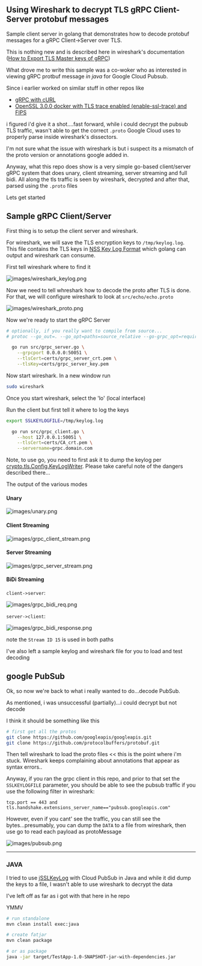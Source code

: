 ## Using Wireshark to decrypt TLS gRPC Client-Server protobuf messages

Sample client server in golang that demonstrates how to decode protobuf messages for a gRPC Client->Server over TLS.

This is nothing new and is described here in wireshark's documentation ([How to Export TLS Master keys of gRPC](https://gitlab.com/wireshark/wireshark/-/wikis/How-to-Export-TLS-Master-keys-of-gRPC))

What drove me to write this sample was a co-woker who as interested in viewing gRPC protbuf message _in java_ for Google Cloud Pubsub.

Since i earlier worked on similar stuff in other repos like

* [gRPC with cURL](https://github.com/salrashid123/grpc_curl#tcptraces-for-request-and-response-grpc-calls)
* [OpenSSL 3.0.0 docker with TLS trace enabled (enable-ssl-trace) and FIPS](https://github.com/salrashid123/openssl_trace#tls-decryption-with-wireshark)


i figured i'd give it a shot....fast forward, while i could decrypt the pubsub TLS traffic, wasn't able to get the correct `.proto` Google Cloud uses to properly parse inside wireshark's dissectors.

I'm not sure what the issue with wireshark is but i suspect its a mismatch of the proto version or annotations google added in.

Anyway, what this repo does show is a very simple go-based client/server gRPC system that does unary, client streaming, server streaming and full bidi.  All along the tls traffic is seen by wireshark, decrypted and after that, parsed using the `.proto` files


Lets get started

## Sample gRPC Client/Server

First thing is to setup the client server and wireshark.

For wireshark, we will save the TLS encryption keys to `/tmp/keylog.log`.  This file contains the TLS keys in  [NSS Key Log Format](https://developer.mozilla.org/en-US/docs/Mozilla/Projects/NSS/Key_Log_Format) which golang can output and wireshark can consume.

First tell wireshark where to find it

![images/wireshark_keylog.png](images/wireshark_keylog.png)


Now we need to tell whreshark how to decode the proto after TLS is done.  For that, we will configure wireshark to look at `src/echo/echo.proto`

![images/wireshark_proto.png](images/wireshark_proto.png)


Now we're ready to start the gRPC Server

```bash
# optionally, if you really want to compile from source...
# protoc --go_out=. --go_opt=paths=source_relative --go-grpc_opt=require_unimplemented_servers=false --go-grpc_out=. --go-grpc_opt=paths=source_relative src/echo/echo.proto

  go run src/grpc_server.go \
    --grpcport 0.0.0.0:50051 \
    --tlsCert=certs/grpc_server_crt.pem \
    --tlsKey=certs/grpc_server_key.pem
```

Now start wireshark.  In a new window run

```bash
sudo wireshark
```

Once you start wireshark, select the 'lo' (local interface)

Run the client but first tell it where to log the keys

```bash
export SSLKEYLOGFILE=/tmp/keylog.log

  go run src/grpc_client.go \
    --host 127.0.0.1:50051 \
    --tlsCert=certs/CA_crt.pem \
    --servername=grpc.domain.com
```

Note, to use go, you need to first ask it to dump the keylog per [crypto.tls.Config.KeyLogWriter](https://pkg.go.dev/crypto/tls#Config.KeyLogWriter).  Please take careful note of the dangers described there...

The output of the various modes

#### Unary

![images/unary.png](images/unary.png)

#### Client Streaming

![images/grpc_client_stream.png](images/grpc_client_stream.png)

#### Server Streaming

![images/grpc_server_stream.png](images/grpc_server_stream.png)

#### BiDi Streaming

`client->server`:

![images/grpc_bidi_req.png](images/grpc_bidi_req.png)

`server->client`:

![images/grpc_bidi_response.png](images/grpc_bidi_response.png)


note the `Stream ID 15` is used in both paths

I've also left a sample keylog and wireshark file for you to load and test decoding

## google PubSub

Ok, so now we're back to what i really wanted to do...decode PubSub. 

As mentioned, i was unsuccessful (partially)...i could decrypt but not decode

I think it should be something like this


```bash
# first get all the protos
git clone https://github.com/googleapis/googleapis.git
git clone https://github.com/protocolbuffers/protobuf.git
```

Then tell wireshark to load the proto files  << this is the point where i'm stuck.  Wireshark keeps complaining about annotations that appear as syntax errors..

Anyway, if you ran the grpc client in this repo, and prior to that set the `SSLKEYLOGFILE` parameter, you should be able to see the pubsub traffic if you use the following
filter in wireshark:

```
tcp.port == 443 and tls.handshake.extensions_server_name=="pubsub.googleapis.com"
```

However, even if you cant' see the traffic, you can still see the bytes...presumably, you can dump the `DATA` to a file from wireshark, then use go to read each payload as protoMessage


![images/pubsub.png](images/pubsub.png)

---

### JAVA

I tried to use [jSSLKeyLog](https://jsslkeylog.github.io/) with Cloud PubSub in Java and while it did dump the keys to a file, I wasn't able to use wireshark to decrypt the data

I've left off as far as i got with that here in he repo

YMMV

```bash
# run standalone
mvn clean install exec:java

# create fatjar
mvn clean package

# or as package
java -jar target/TestApp-1.0-SNAPSHOT-jar-with-dependencies.jar
```

